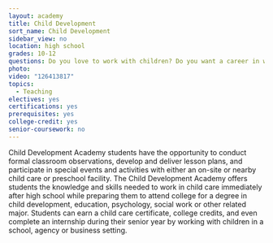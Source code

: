 ```yaml
---
layout: academy
title: Child Development
sort_name: Child Development
sidebar_view: no
location: high school
grades: 10-12
questions: Do you love to work with children? Do you want a career in which you can make a difference?
photo:
video: "126413817"
topics:
  - Teaching
electives: yes
certifications: yes
prerequisites: yes
college-credit: yes
senior-coursework: no
---
```


Child Development Academy students have the opportunity to conduct formal classroom observations, develop and deliver lesson plans, and participate in special events and activities with either an on-site or nearby child care or preschool facility. The Child Development Academy offers students the knowledge and skills needed to work in child care immediately after high school while preparing them to attend college for a degree in child development, education, psychology, social work or other related major. Students can earn a child care certificate, college credits, and even complete an internship during their senior year by working with children in a school, agency or business setting.
